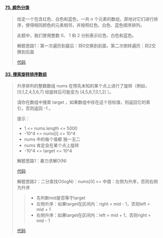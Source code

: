#### [75. 颜色分类](https://leetcode-cn.com/problems/sort-colors/)

> 给定一个包含红色、白色和蓝色，一共 n 个元素的数组，原地对它们进行排序，使得相同颜色的元素相邻，并按照红色、白色、蓝色顺序排列。
>
> 此题中，我们使用整数 0、 1 和 2 分别表示红色、白色和蓝色。
>
> 解题思路1：第一次遍历到最后：将0交换到前面，第二次倒转遍历：将2交换到后面
>
> [代码](SortSearch01.java)

#### [33. 搜索旋转排序数组](https://leetcode-cn.com/problems/search-in-rotated-sorted-array/)

> 升序排列的整数数组 nums 在预先未知的某个点上进行了旋转（例如， [0,1,2,4,5,6,7] 经旋转后可能变为 [4,5,6,7,0,1,2] ）。
>
> 请你在数组中搜索 target ，如果数组中存在这个目标值，则返回它的索引，否则返回 -1 。
>
>  提示：
>
> - 1 <= nums.length <= 5000
> - -10^4 <= nums[i] <= 10^4
> - nums 中的每个值都 独一无二
> - nums 肯定会在某个点上旋转
> - -10^4 <= target <= 10^4
>
> 解题思路1：暴力求解O(N)
>
> [代码](SortSearch02.java)
>
> 解题思路2：二分查找O(logN)：nums[0] <= 中值：左侧为升序，否则右侧为升序
>
> > - 先判断mid是否等于target
> > - 左侧升序：如果target在区间内：right = mid - 1，否则left = mid + 1
> > - 右侧升序：如果target在区间内：left = mid + 1，否则right = mid - 1
>
> [代码](SortSearch.java)